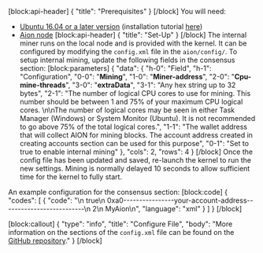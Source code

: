 [block:api-header]
{
  "title": "Prerequisites"
}
[/block]
You will need:
- [Ubuntu 16.04 or a later version](https://www.ubuntu.com/download/desktop) (installation tutorial [here](https://tutorials.ubuntu.com/tutorial/tutorial-install-ubuntu-desktop#0))
- [Aion node](doc:node-set-up)
[block:api-header]
{
  "title": "Set-Up"
}
[/block]
The internal miner runs on the local node and is provided with the kernel. It can be configured by modifying the `config.xml` file in the `aion/config/`. To setup internal mining, update the following fields in the consensus section:
[block:parameters]
{
  "data": {
    "h-0": "Field",
    "h-1": "Configuration",
    "0-0": "**Mining**",
    "1-0": "**Miner-address**",
    "2-0": "**Cpu-mine-threads**",
    "3-0": "**extraData**",
    "3-1": "Any hex string up to 32 bytes",
    "2-1": "The number of logical CPU cores to use for mining. This number should be between 1 and 75% of your maximum CPU logical cores. \n\nThe number of logical cores may be seen in either Task Manager (Windows) or System Monitor (Ubuntu). It is not recommended to go above 75% of the total logical cores.",
    "1-1": "The wallet address that will collect AION for mining blocks. The account address created in creating accounts section can be used for this purpose",
    "0-1": "Set to true to enable internal mining"
  },
  "cols": 2,
  "rows": 4
}
[/block]
Once the config file has been updated and saved, re-launch the kernel to run the new settings.  Mining is normally delayed 10 seconds to allow sufficient time for the kernel to fully start.

An example configuration for the consensus section:
[block:code]
{
  "codes": [
    {
      "code": "<consensus>\n  <mining>true</mining>\n  <miner-address>0xa0----------------your-account-address--------------------------</miner-address>\n  <cpu-mine-threads>2</cpu-mine-threads>\n  <extra-data>MyAion</extra-data>\n<consensus>",
      "language": "xml"
    }
  ]
}
[/block]

[block:callout]
{
  "type": "info",
  "title": "Configure File",
  "body": "More information on the sections of the `config.xml` file can be found on the [GitHub repository](https://github.com/aionnetwork/aion/blob/e22231526367328e84ee9b342288eeb7bc0e9ed3/modBoot/resource/config.xml)."
}
[/block]